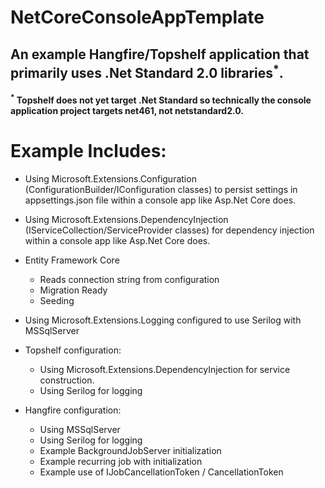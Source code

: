 # NetCoreConsoleAppTemplate

## An example Hangfire/Topshelf application that primarily uses .Net Standard 2.0 libraries<sup>*</sup>.

#### <sup>*</sup> Topshelf does not yet target .Net Standard so technically the console application project targets net461, not netstandard2.0.

# Example Includes:

* Using Microsoft.Extensions.Configuration (ConfigurationBuilder/IConfiguration classes) to persist settings in appsettings.json file within a console app like Asp.Net Core does.

* Using Microsoft.Extensions.DependencyInjection (IServiceCollection/ServiceProvider classes) for dependency injection within a console app like Asp.Net Core does.

* Entity Framework Core
    * Reads connection string from configuration
    * Migration Ready
    * Seeding

* Using Microsoft.Extensions.Logging configured to use Serilog with MSSqlServer

* Topshelf configuration:
    * Using Microsoft.Extensions.DependencyInjection for service construction.
    * Using Serilog for logging

* Hangfire configuration:
    * Using MSSqlServer
    * Using Serilog for logging
    * Example BackgroundJobServer initialization
    * Example recurring job with initialization
    * Example use of IJobCancellationToken / CancellationToken